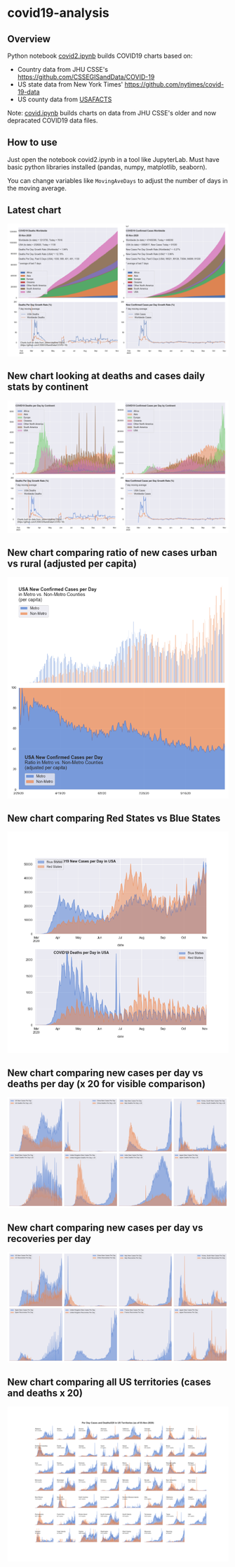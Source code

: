 # covid19-analysis

## Overview
Python notebook [covid2.ipynb](https://github.com/danlaw/covid19-analysis/blob/master/covid2.ipynb) builds COVID19 charts based on:
* Country data from JHU CSSE's https://github.com/CSSEGISandData/COVID-19
* US state data from New York Times' https://github.com/nytimes/covid-19-data
* US county data from [USAFACTS](https://usafacts.org/visualizations/coronavirus-covid-19-spread-map/)

Note: [covid.ipynb](https://github.com/danlaw/covid19-analysis/blob/master/covid.ipynb) builds charts on data from JHU CSSE's older and now depracated COVID19 data files.

## How to use
Just open the notebook covid2.ipynb in a tool like JupyterLab. Must have basic python libraries installed (pandas, numpy, matplotlib, seaborn).

You can change variables like ``MovingAveDays`` to adjust the number of days in the moving average.

## Latest chart
![Latest chart](charts/20201103-covid19-chart.png)

## New chart looking at deaths and cases daily stats by continent
![Comparison chart](charts/20201103-covid19-chart-perday.png)

## New chart comparing ratio of new cases urban vs rural (adjusted per capita)
![Urban rural per capita chart](charts/20201103-US-counties-urban-vs-rural-per-capita.png)

## New chart comparing Red States vs Blue States
![Red vs Blue chart](charts/20201103-compare-daily-red-vs-blue-states.png)

## New chart comparing new cases per day vs deaths per day (x 20 for visible comparison)
![Comparison chart](charts/20201103-comparison-chart.png)

## New chart comparing new cases per day vs recoveries per day
![Recovery chart](charts/20201103-comparison-recovery-chart.png)

## New chart comparing all US territories (cases and deaths x 20)
![Territories chart](charts/20201103-compare-US-territories.png)

